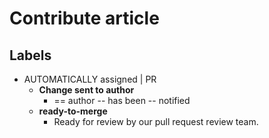 # Contribute article

## Labels

* AUTOMATICALLY assigned | PR
  * **Change sent to author**
    * == author -- has been -- notified
  * **ready-to-merge**
    * Ready for review by our pull request review team.

